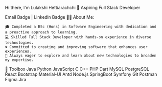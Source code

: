 Hi there, I'm Lulakshi Hettiarachchi 👋
Aspiring Full Stack Developer 

Email Badge | LinkedIn Badge
👩‍💻 About Me:

    🎓 Completed a BSc (Hons) in Software Engineering with dedication and a proactive approach to learning.
    💻 Skilled Full Stack Developer with hands-on experience in diverse technologies.
    ❤️ Committed to creating and improving software that enhances user experiences.
    🔭 Always eager to explore and learn about new technologies to broaden my expertise.

🧰 Toolbox
    Java
    Python
    JavaScript
    C
    C++
    PHP
    Dart
    MySQL
    PostgreSQL
    React
    Bootstrap
    Material-UI
    Antd
    Node.js
    SpringBoot
    Symfony
    Git
    Postman
    Figma
    Jira
